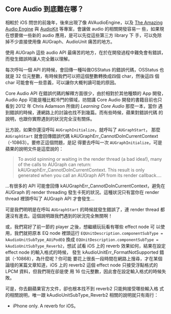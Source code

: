 Core Audio 到底難在哪？
----------------------

相較於 iOS 問世的前幾年，後來出現了像 AVAudioEngine，以及
[The Amazing Audio Engine](http://theamazingaudioengine.com/) 與
[AudioKit](http://audiokit.io/) 等專案，會讓做 audio 的相關開發容易一
些，如果現在想要做一些新的 audio 應用，是可以先從這些第三方 library 下
手，可以免除掉不少直接使用像 AUGraph、AudioUnit 痛苦的地方。

使用 AUGraph 這些 audio API 最痛苦的地方，在於在開發過程中難免會有錯誤，
而發生錯誤時讓人完全難以理解。

每次呼叫一個 API 的時候，會回傳一種叫做OSStatus 的錯誤代碼，OSStatus
也就是 32 位元整數，有時候我們可以把這個整數轉換成四個 char，然後這四
個 char 可能會有一些意義，可以讓你大概判讀可能的原因。

Core Audio API 在錯誤代碼的解釋方面很少，由於相對於其他種類的 App 開發，
Audio App 可能是種比較冷門的領域，坊間講 Core Audio 開發的書籍目前也只
看到 2012 年 Chris Adamson 所做的 *Learning Core Audio* 那麼一本，當你
遇到錯誤的時候，連網路上的討論也找不到幾篇。而有些時候，蘋果對錯誤代碼
的說明，也跟你實際遇到的狀況完全沒有關係。

比方說，如果你還沒呼叫 `AUGraphInitialize`，就呼叫了 `AUGraphStart`，
那麼 `AUGraphStart` 就會回傳錯誤代碼
kAUGraphErr_CannotDoInCurrentContext （-10863）。要修正這個問題，是記
得要去呼叫一次 `AUGraphInitialize`，可是蘋果的說明文件是這麼說的：

> To avoid spinning or waiting in the render thread (a bad idea!),
> many of the calls to AUGraph can return:
> kAUGraphErr_CannotDoInCurrentContext. This result is only generated
> when you call an AUGraph API from its render callback....

…有很多的 API 可能會回傳 kAUGraphErr_CannotDoInCurrentContext，避免在
AUGraph 的 render threading 發生卡死的狀況。這種狀況只有當你在 render
thread 裡頭呼叫了 AUGraph API 才會發生…

可是我們明明是在呼叫 `AUGraphStart` 的時候就發生錯誤了，連 render
thread 都還沒有進去。這個說明跟我們遇到的狀況完全無關啊！

或，我們寫好了前一節的 player 之後，想繼續玩玩看有哪些 effect node 可
以使用，我們就把原本 EQ node 裡頭這行
`EQUnitDescription.componentSubType = kAudioUnitSubType_AUiPodEQ` 換成
`EQUnitDescription.componentSubType = kAudioUnitSubType_Reverb2`，想試
試看 iOS 上的 reverb 效果如何，結果在設定 effect node 的輸入格式的時候，
發生 kAudioUnitErr_FormatNotSupported 錯誤（-10868），為什麼呢？你可能
要花上很長一段時間在網路上搜尋，才在某個論壇的某篇文章知道，iOS 上的
reverb2 這個 effect node 只接受浮點格式的 LPCM 資料，但我們現在卻是使
用 16 位元整數，因此會在設定輸入格式的時候失敗。

可是，你去翻蘋果官方文件，卻也根本找不到 reverb2 只能夠接受哪些輸入格
式的相關說明，唯一跟 kAudioUnitSubType_Reverb2 相關的說明就只有兩行：
- iPhone only. A reverb for iOS。

